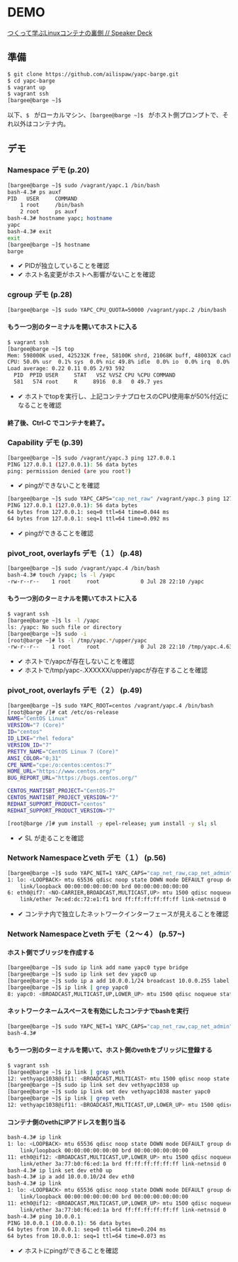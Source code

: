 # DEMO

[つくって学ぶLinuxコンテナの裏側 // Speaker Deck](https://speakerdeck.com/hayajo/tukututexue-bulinuxkontenafalseli-ce)

## 準備

```bash
$ git clone https://github.com/ailispaw/yapc-barge.git
$ cd yapc-barge
$ vagrant up
$ vagrant ssh
[bargee@barge ~]$ 
```

以下、`$ ` がローカルマシン、`[bargee@barge ~]$ ` がホスト側プロンプトで、それ以外はコンテナ内。

## デモ

### Namespace デモ (p.20)

```bash
[bargee@barge ~]$ sudo /vagrant/yapc.1 /bin/bash
bash-4.3# ps auxf
PID   USER     COMMAND
    1 root     /bin/bash
    2 root     ps auxf
bash-4.3# hostname yapc; hostname
yapc
bash-4.3# exit
exit
[bargee@barge ~]$ hostname
barge
```

- ✔ PIDが独立していることを確認
- ✔ ホスト名変更がホストへ影響がないことを確認

### cgroup デモ (p.28)

```bash
[bargee@barge ~]$ sudo YAPC_CPU_QUOTA=50000 /vagrant/yapc.2 /bin/bash -c "yes >/dev/null"
```

#### もう一つ別のターミナルを開いてホストに入る
```bash
$ vagrant ssh
[bargee@barge ~]$ top
Mem: 598000K used, 425232K free, 58100K shrd, 21068K buff, 480032K cached
CPU: 50.0% usr  0.1% sys  0.0% nic 49.8% idle  0.0% io  0.0% irq  0.0% sirq
Load average: 0.22 0.11 0.05 2/93 592
  PID  PPID USER     STAT   VSZ %VSZ CPU %CPU COMMAND
  581   574 root     R     8916  0.8   0 49.7 yes
```

- ✔ ホストでtopを実行し、上記コンテナプロセスのCPU使用率が50%付近になることを確認

#### 終了後、Ctrl-C でコンテナを終了。

### Capability デモ (p.39)

```bash
[bargee@barge ~]$ sudo /vagrant/yapc.3 ping 127.0.0.1
PING 127.0.0.1 (127.0.0.1): 56 data bytes
ping: permission denied (are you root?)
```

- ✔ pingができないことを確認

```bash
[bargee@barge ~]$ sudo YAPC_CAPS="cap_net_raw" /vagrant/yapc.3 ping 127.0.0.1
PING 127.0.0.1 (127.0.0.1): 56 data bytes
64 bytes from 127.0.0.1: seq=0 ttl=64 time=0.044 ms
64 bytes from 127.0.0.1: seq=1 ttl=64 time=0.092 ms
```

- ✔ pingができることを確認

### pivot_root, overlayfs デモ（１） (p.48)

```bash
[bargee@barge ~]$ sudo /vagrant/yapc.4 /bin/bash
bash-4.3# touch /yapc; ls -l /yapc
-rw-r--r--    1 root     root             0 Jul 28 22:10 /yapc
```

#### もう一つ別のターミナルを開いてホストに入る
```bash
$ vagrant ssh
[bargee@barge ~]$ ls -l /yapc
ls: /yapc: No such file or directory
[bargee@barge ~]$ sudo -i
[root@barge ~]# ls -l /tmp/yapc.*/upper/yapc
-rw-r--r--    1 root     root             0 Jul 28 22:10 /tmp/yapc.4.635.XXvECcd5/upper/yapc
```

- ✔ ホストで/yapcが存在しないことを確認
- ✔ ホストで/tmp/yapc-<PID>.XXXXXX/upper/yapcが存在することを確認

### pivot_root, overlayfs デモ（２） (p.49)

```bash
[bargee@barge ~]$ sudo YAPC_ROOT=centos /vagrant/yapc.4 /bin/bash
[root@barge /]# cat /etc/os-release
NAME="CentOS Linux"
VERSION="7 (Core)"
ID="centos"
ID_LIKE="rhel fedora"
VERSION_ID="7"
PRETTY_NAME="CentOS Linux 7 (Core)"
ANSI_COLOR="0;31"
CPE_NAME="cpe:/o:centos:centos:7"
HOME_URL="https://www.centos.org/"
BUG_REPORT_URL="https://bugs.centos.org/"

CENTOS_MANTISBT_PROJECT="CentOS-7"
CENTOS_MANTISBT_PROJECT_VERSION="7"
REDHAT_SUPPORT_PRODUCT="centos"
REDHAT_SUPPORT_PRODUCT_VERSION="7"

[root@barge /]# yum install -y epel-release; yum install -y sl; sl
```

- ✔ SL が走ることを確認

### Network Namespaceとveth デモ（１） (p.56)

```bash
[bargee@barge ~]$ sudo YAPC_NET=1 YAPC_CAPS="cap_net_raw,cap_net_admin" /vagrant/yapc.a ip link
1: lo: <LOOPBACK> mtu 65536 qdisc noop state DOWN mode DEFAULT group default qlen 1
    link/loopback 00:00:00:00:00:00 brd 00:00:00:00:00:00
6: eth0@if7: <NO-CARRIER,BROADCAST,MULTICAST,UP> mtu 1500 qdisc noqueue state LOWERLAYERDOWN mode DEFAULT group default qlen 1000
    link/ether 7e:ed:dc:72:e1:f1 brd ff:ff:ff:ff:ff:ff link-netnsid 0
```

- ✔ コンテナ内で独立したネットワークインターフェースが見えることを確認

### Network Namespaceとveth デモ（２〜４） (p.57~)

#### ホスト側でブリッジを作成する
```bash
[bargee@barge ~]$ sudo ip link add name yapc0 type bridge
[bargee@barge ~]$ sudo ip link set dev yapc0 up
[bargee@barge ~]$ sudo ip a add 10.0.0.1/24 broadcast 10.0.0.255 label yapc0 dev yapc0
[bargee@barge ~]$ ip link | grep yapc0
8: yapc0: <BROADCAST,MULTICAST,UP,LOWER_UP> mtu 1500 qdisc noqueue state UNKNOWN mode DEFAULT group default qlen 1000
```

#### ネットワークネームスペースを有効にしたコンテナでbashを実行
```bash
[bargee@barge ~]$ sudo YAPC_NET=1 YAPC_CAPS="cap_net_raw,cap_net_admin" /vagrant/yapc.a /bin/bash
bash-4.3# 
```

#### もう一つ別のターミナルを開いて、ホスト側のvethをブリッジに登録する
```bash
$ vagrant ssh
[bargee@barge ~]$ ip link | grep veth
12: vethyapc1038@if11: <BROADCAST,MULTICAST> mtu 1500 qdisc noop state DOWN mode DEFAULT group default qlen 1000
[bargee@barge ~]$ sudo ip link set dev vethyapc1038 up
[bargee@barge ~]$ sudo ip link set dev vethyapc1038 master yapc0
[bargee@barge ~]$ ip link | grep veth
12: vethyapc1038@if11: <BROADCAST,MULTICAST,UP,LOWER_UP> mtu 1500 qdisc noqueue master yapc0 state UP mode DEFAULT group default qlen 1000
```

#### コンテナ側のvethにIPアドレスを割り当る
```bash
bash-4.3# ip link
1: lo: <LOOPBACK> mtu 65536 qdisc noop state DOWN mode DEFAULT group default qlen 1
    link/loopback 00:00:00:00:00:00 brd 00:00:00:00:00:00
11: eth0@if12: <BROADCAST,MULTICAST,UP,LOWER_UP> mtu 1500 qdisc noqueue state UP mode DEFAULT group default qlen 1000
    link/ether 3a:77:b0:f6:ed:1a brd ff:ff:ff:ff:ff:ff link-netnsid 0
bash-4.3# ip link set dev eth0 up
bash-4.3# ip a add 10.0.0.10/24 dev eth0
bash-4.3# ip link
1: lo: <LOOPBACK> mtu 65536 qdisc noop state DOWN mode DEFAULT group default qlen 1
    link/loopback 00:00:00:00:00:00 brd 00:00:00:00:00:00
11: eth0@if12: <BROADCAST,MULTICAST,UP,LOWER_UP> mtu 1500 qdisc noqueue state UP mode DEFAULT group default qlen 1000
    link/ether 3a:77:b0:f6:ed:1a brd ff:ff:ff:ff:ff:ff link-netnsid 0
bash-4.3# ping 10.0.0.1
PING 10.0.0.1 (10.0.0.1): 56 data bytes
64 bytes from 10.0.0.1: seq=0 ttl=64 time=0.204 ms
64 bytes from 10.0.0.1: seq=1 ttl=64 time=0.073 ms
```

- ✔ ホストにpingができることを確認
